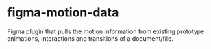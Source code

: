 # figma-motion-data
Figma plugin that pulls the motion information from existing prototype animations, interactions and transitions of a document/file.
